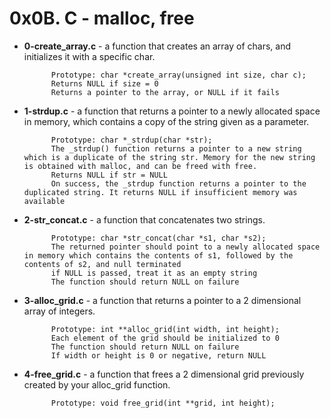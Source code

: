 # 0x0B. C - malloc, free

- **0-create_array.c** - a function that creates an array of chars, and initializes it with a specific char.

			Prototype: char *create_array(unsigned int size, char c);
			Returns NULL if size = 0
			Returns a pointer to the array, or NULL if it fails
- **1-strdup.c** - a function that returns a pointer to a newly allocated space in memory, which contains a copy of the string given as a parameter.

			Prototype: char *_strdup(char *str);
			The _strdup() function returns a pointer to a new string which is a duplicate of the string str. Memory for the new string is obtained with malloc, and can be freed with free.
			Returns NULL if str = NULL
			On success, the _strdup function returns a pointer to the duplicated string. It returns NULL if insufficient memory was available
- **2-str_concat.c** - a function that concatenates two strings.

			Prototype: char *str_concat(char *s1, char *s2);
			The returned pointer should point to a newly allocated space in memory which contains the contents of s1, followed by the contents of s2, and null terminated
			if NULL is passed, treat it as an empty string
			The function should return NULL on failure
- **3-alloc_grid.c** - a function that returns a pointer to a 2 dimensional array of integers.

			Prototype: int **alloc_grid(int width, int height);
			Each element of the grid should be initialized to 0
			The function should return NULL on failure
			If width or height is 0 or negative, return NULL
- **4-free_grid.c** - a function that frees a 2 dimensional grid previously created by your alloc_grid function.

			Prototype: void free_grid(int **grid, int height);
